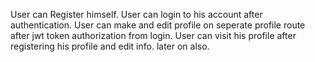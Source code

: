 User can Register himself.
User can login to his account after authentication.
User can make and edit profile on seperate profile route after jwt token authorization from login.
User can visit his profile after registering his profile and edit info. later on also.

